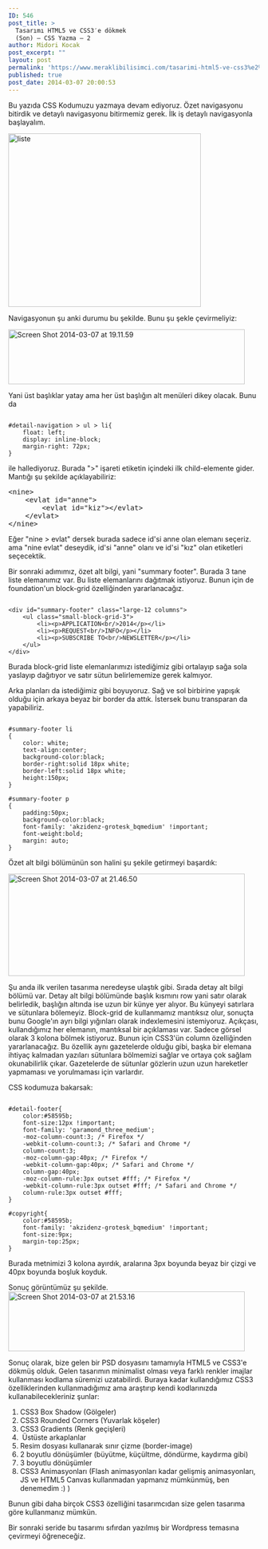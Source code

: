 ```yaml
---
ID: 546
post_title: >
  Tasarımı HTML5 ve CSS3′e dökmek
  (Son) – CSS Yazma – 2
author: Midori Kocak
post_excerpt: ""
layout: post
permalink: 'https://www.meraklibilisimci.com/tasarimi-html5-ve-css3%e2%80%b2e-dokmek-son-css-yazma-2/'
published: true
post_date: 2014-03-07 20:00:53
---
```

Bu yazıda CSS Kodumuzu yazmaya devam ediyoruz. Özet navigasyonu bitirdik ve detaylı navigasyonu bitirmemiz gerek. İlk iş detaylı navigasyonla başlayalım.

<img class="size-full wp-image-547 alignleft" alt="liste" src="http://meraklibilisimci.com/wp-content/uploads/2018/10/liste.png" width="386" height="348" />

Navigasyonun şu anki durumu bu şekilde. Bunu şu şekle çevirmeliyiz:

<a href="http://meraklibilisimci.com/wp-content/uploads/2018/10/screen-shot-2014-03-07-at-19.11.59.png"><img class="alignright size-full wp-image-548" alt="Screen Shot 2014-03-07 at 19.11.59" src="http://meraklibilisimci.com/wp-content/uploads/2018/10/screen-shot-2014-03-07-at-19.11.59.png" width="474" height="110" /></a>

Yani üst başlıklar yatay ama her üst başlığın alt menüleri dikey olacak. Bunu da
<pre><code>
#detail-navigation &gt; ul &gt; li{
    float: left;
    display: inline-block;
    margin-right: 72px;
}
</code></pre>
ile hallediyoruz. Burada "&gt;" işareti etiketin içindeki ilk child-elemente gider. Mantığı şu şekilde açıklayabiliriz:
<pre>&lt;nine&gt;
    &lt;evlat id="anne"&gt;
        &lt;evlat id="kiz"&gt;&lt;/evlat&gt;
    &lt;/evlat&gt;
&lt;/nine&gt;</pre>
Eğer "nine &gt; evlat" dersek burada sadece id'si anne olan elemanı seçeriz. ama "nine evlat" deseydik, id'si "anne" olanı ve id'si "kız" olan etiketleri seçecektik.

Bir sonraki adımımız, özet alt bilgi, yani "summary footer". Burada 3 tane liste elemanımız var. Bu liste elemanlarını dağıtmak istiyoruz. Bunun için de foundation'un block-grid özelliğinden yararlanacağız.
<pre><code>
&lt;div id="summary-footer" class="large-12 columns"&gt;
    &lt;ul class="small-block-grid-3"&gt;
        &lt;li&gt;&lt;p&gt;APPLICATION&lt;br/&gt;2014&lt;/p&gt;&lt;/li&gt;
        &lt;li&gt;&lt;p&gt;REQUEST&lt;br/&gt;INFO&lt;/p&gt;&lt;/li&gt;
        &lt;li&gt;&lt;p&gt;SUBSCRIBE TO&lt;br/&gt;NEWSLETTER&lt;/p&gt;&lt;/li&gt;
    &lt;/ul&gt;
&lt;/div&gt;
</code></pre>
Burada block-grid liste elemanlarımızı istediğimiz gibi ortalayıp sağa sola yaslayıp dağıtıyor ve satır sütun belirlememize gerek kalmıyor.

Arka planları da istediğimiz gibi boyuyoruz. Sağ ve sol birbirine yapışık olduğu için arkaya beyaz bir border da attık. İstersek bunu transparan da yapabiliriz.
<pre><code>
#summary-footer li
{
    color: white;
    text-align:center;
    background-color:black;
    border-right:solid 18px white;
    border-left:solid 18px white;
    height:150px;
}

#summary-footer p
{
    padding:50px;
    background-color:black;
    font-family: 'akzidenz-grotesk_bqmedium' !important;
    font-weight:bold;
    margin: auto;
}
</code></pre>
Özet alt bilgi bölümünün son halini şu şekile getirmeyi başardık:

<a href="http://meraklibilisimci.com/wp-content/uploads/2018/10/screen-shot-2014-03-07-at-21.46.50.png"><img class="alignright size-full wp-image-549" alt="Screen Shot 2014-03-07 at 21.46.50" src="http://meraklibilisimci.com/wp-content/uploads/2018/10/screen-shot-2014-03-07-at-21.46.50.png" width="474" height="205" /></a>

Şu anda ilk verilen tasarıma neredeyse ulaştık gibi. Sırada detay alt bilgi bölümü var. Detay alt bilgi bölümünde başlık kısmını row yani satır olarak belirledik, başlığın altında ise uzun bir künye yer alıyor. Bu künyeyi satırlara ve sütunlara bölemeyiz. Block-grid de kullanmamız mantıksız olur, sonuçta bunu Google'ın ayrı bilgi yığınları olarak indexlemesini istemiyoruz. Açıkçası, kullandığımız her elemanın, mantıksal bir açıklaması var. Sadece görsel olarak 3 kolona bölmek istiyoruz. Bunun için CSS3'ün column özelliğinden yararlanacağız. Bu özellik aynı gazetelerde olduğu gibi, başka bir elemana ihtiyaç kalmadan yazıları sütunlara bölmemizi sağlar ve ortaya çok sağlam okunabilirlik çıkar. Gazetelerde de sütunlar gözlerin uzun uzun hareketler yapmaması ve yorulmaması için varlardır.

CSS kodumuza bakarsak:
<pre><code>
#detail-footer{
    color:#58595b;
    font-size:12px !important;
    font-family: 'garamond_three_medium';
    -moz-column-count:3; /* Firefox */
    -webkit-column-count:3; /* Safari and Chrome */
    column-count:3;
    -moz-column-gap:40px; /* Firefox */
    -webkit-column-gap:40px; /* Safari and Chrome */
    column-gap:40px;
    -moz-column-rule:3px outset #fff; /* Firefox */
    -webkit-column-rule:3px outset #fff; /* Safari and Chrome */
    column-rule:3px outset #fff;
}

#copyright{
    color:#58595b;
    font-family: 'akzidenz-grotesk_bqmedium' !important;
    font-size:9px;
    margin-top:25px;
}
</code></pre>
Burada metnimizi 3 kolona ayırdık, aralarına 3px boyunda beyaz bir çizgi ve 40px boyunda boşluk koyduk.

Sonuç görüntümüz şu şekilde.<a href="http://meraklibilisimci.com/wp-content/uploads/2018/10/screen-shot-2014-03-07-at-21.53.16.png"><img class="alignright size-full wp-image-550" alt="Screen Shot 2014-03-07 at 21.53.16" src="http://meraklibilisimci.com/wp-content/uploads/2018/10/screen-shot-2014-03-07-at-21.53.16.png" width="474" height="120" /></a>

Sonuç olarak, bize gelen bir PSD dosyasını tamamıyla HTML5 ve CSS3'e dökmüş olduk. Gelen tasarımın minimalist olması veya farklı renkler imajlar kullanması kodlama süremizi uzatabilirdi. Buraya kadar kullandığımız CSS3 özelliklerinden kullanmadığımız ama araştırıp kendi kodlarınızda kullanabilecekleriniz şunlar:
<ol>
	<li>CSS3 Box Shadow (Gölgeler)</li>
	<li>CSS3 Rounded Corners (Yuvarlak köşeler)</li>
	<li>CSS3 Gradients (Renk geçişleri)</li>
	<li> Üstüste arkaplanlar</li>
	<li>Resim dosyası kullanarak sınır çizme (border-image)</li>
	<li>2 boyutlu dönüşümler (büyütme, küçültme, döndürme, kaydırma gibi)</li>
	<li>3 boyutlu dönüşümler</li>
	<li>CSS3 Animasyonları (Flash animasyonları kadar gelişmiş animasyonları, JS ve HTML5 Canvas kullanmadan yapmanız mümkünmüş, ben denemedim :) )</li>
</ol>
Bunun gibi daha birçok CSS3 özelliğini tasarımcıdan size gelen tasarıma göre kullanmanız mümkün.

Bir sonraki seride bu tasarımı sıfırdan yazılmış bir Wordpress temasına çevirmeyi öğreneceğiz.